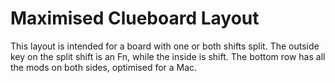 # Maximised Clueboard Layout

This layout is intended for a board with one or both shifts split. The outside key on the split shift is an Fn, while the inside is shift. The bottom row has all the mods on both sides, optimised for a Mac.
